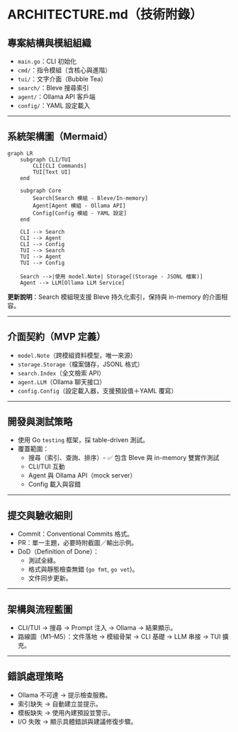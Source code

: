 # ARCHITECTURE.md（技術附錄）

## 專案結構與模組組織
- `main.go`：CLI 初始化  
- `cmd/`：指令模組（含核心與進階）  
- `tui/`：文字介面（Bubble Tea）  
- `search/`：Bleve 搜尋索引  
- `agent/`：Ollama API 客戶端  
- `config/`：YAML 設定載入  

---

## 系統架構圖（Mermaid）
```mermaid
graph LR
    subgraph CLI/TUI
        CLI[CLI Commands]
        TUI[Text UI]
    end

    subgraph Core
        Search[Search 模組 - Bleve/In-memory]
        Agent[Agent 模組 - Ollama API]
        Config[Config 模組 - YAML 設定]
    end

    CLI --> Search
    CLI --> Agent
    CLI --> Config
    TUI --> Search
    TUI --> Agent
    TUI --> Config

    Search -->|使用 model.Note| Storage[(Storage - JSONL 檔案)]
    Agent --> LLM[Ollama LLM Service]
```

**更新說明**：Search 模組現支援 Bleve 持久化索引，保持與 in-memory 的介面相容。

---

## 介面契約（MVP 定義）
- `model.Note`（跨模組資料模型，唯一來源）  
- `storage.Storage`（檔案儲存，JSONL 格式）  
- `search.Index`（全文檢索 API）  
- `agent.LLM`（Ollama 聊天接口）  
- `config.Config`（設定載入器，支援預設值＋YAML 覆寫）  

---

## 開發與測試策略
- 使用 Go `testing` 框架，採 table-driven 測試。
- 覆蓋範圍：
  - 搜尋（索引、查詢、排序）- ✅ 包含 Bleve 與 in-memory 雙實作測試
  - CLI/TUI 互動
  - Agent 與 Ollama API（mock server）
  - Config 載入與容錯  

---

## 提交與驗收細則
- Commit：Conventional Commits 格式。  
- PR：單一主題，必要時附截圖／輸出示例。  
- DoD（Definition of Done）：
  - 測試全綠。  
  - 格式與靜態檢查無錯 (`go fmt`, `go vet`)。  
  - 文件同步更新。  

---

## 架構與流程藍圖
- CLI/TUI → 搜尋 → Prompt 注入 → Ollama → 結果顯示。  
- 路線圖（M1–M5）：文件落地 → 模組骨架 → CLI 基礎 → LLM 串接 → TUI 擴充。  

---

## 錯誤處理策略
- Ollama 不可達 → 提示檢查服務。  
- 索引缺失 → 自動建立並提示。  
- 模板缺失 → 使用內建預設並警示。  
- I/O 失敗 → 顯示具體錯誤與建議修復步驟。  


